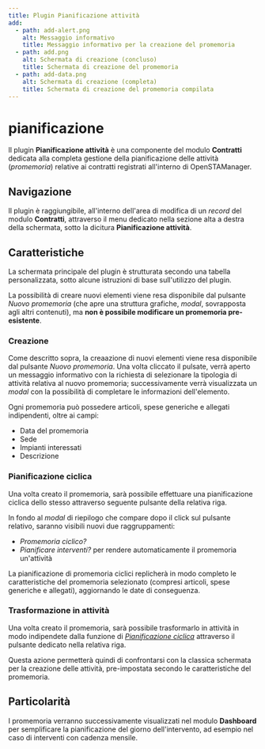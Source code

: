 ```yaml
---
title: Plugin Pianificazione attività
add:
  - path: add-alert.png
    alt: Messaggio informativo
    title: Messaggio informativo per la creazione del promemoria
  - path: add.png
    alt: Schermata di creazione (concluso)
    title: Schermata di creazione del promemoria
  - path: add-data.png
    alt: Schermata di creazione (completa)
    title: Schermata di creazione del promemoria compilata
---
```


# pianificazione

Il plugin **Pianificazione attività** è una componente del modulo **Contratti** dedicata alla completa gestione della pianificazione delle attività \(_promemoria_\) relative ai contratti registrati all'interno di OpenSTAManager.

## Navigazione

Il plugin è raggiungibile, all'interno dell'area di modifica di un _record_ del modulo **Contratti**, attraverso il menu dedicato nella sezione alta a destra della schermata, sotto la dicitura **Pianificazione attività**.

## Caratteristiche

La schermata principale del plugin è strutturata secondo una tabella personalizzata, sotto alcune istruzioni di base sull'utilizzo del plugin.

La possibilità di creare nuovi elementi viene resa disponibile dal pulsante _Nuovo promemoria_ \(che apre una struttura grafiche, _modal_, sovrapposta agli altri contenuti\), ma **non è possibile modificare un promemoria pre-esistente**.

### Creazione

Come descritto sopra, la creaazione di nuovi elementi viene resa disponibile dal pulsante _Nuovo promemoria_. Una volta cliccato il pulsate, verrà aperto un messaggio informativo con la richiesta di selezionare la tipologia di attività relativa al nuovo promemoria; successivamente verrà visualizzata un _modal_ con la possibilità di completare le informazioni dell'elemento.

Ogni promemoria può possedere articoli, spese generiche e allegati indipendenti, oltre ai campi:

* Data del promemoria
* Sede
* Impianti interessati
* Descrizione

### Pianificazione ciclica

Una volta creato il promemoria, sarà possibile effettuare una pianificazione ciclica dello stesso attraverso seguente pulsante della relativa riga.

In fondo al _modal_ di riepilogo che compare dopo il click sul pulsante relativo, saranno visibili nuovi due raggruppamenti:

* _Promemoria ciclico?_
* _Pianificare interventi?_ per rendere automaticamente il promemoria un'attività

La pianificazione di promemoria ciclici replicherà in modo completo le caratteristiche del promemoria selezionato \(compresi articoli, spese generiche e allegati\), aggiornando le date di conseguenza.

### Trasformazione in attività

Una volta creato il promemoria, sarà possibile trasformarlo in attività in modo indipendete dalla funzione di [_Pianificazione ciclica_](pianificazione.md#pianificazione-ciclica) attraverso il pulsante dedicato nella relativa riga.

Questa azione permetterà quindi di confrontarsi con la classica schermata per la creazione delle attività, pre-impostata secondo le caratteristiche del promemoria.

## Particolarità

I promemoria verranno successivamente visualizzati nel modulo **Dashboard** per semplificare la pianificazione del giorno dell'intervento, ad esempio nel caso di interventi con cadenza mensile.

